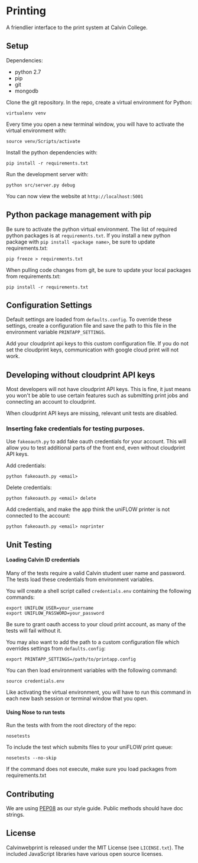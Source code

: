 # Printing

A friendlier interface to the print system at Calvin College.

## Setup

Dependencies:

* python 2.7
* pip
* git
* mongodb

Clone the git repository. In the repo, create a virtual environment for Python:

    virtualenv venv

Every time you open a new terminal window, you will have to activate the virtual environment with:

    source venv/Scripts/activate

Install the python dependencies with:

    pip install -r requirements.txt

Run the development server with:

    python src/server.py debug

You can now view the website at `http://localhost:5001`

## Python package management with pip

Be sure to activate the python virtual environment. The list of required python packages is at `requirements.txt`. If you install a new python package with ``pip install <package name>``, be sure to update requirements.txt:

    pip freeze > requirements.txt

When pulling code changes from git, be sure to update your local packages from requirements.txt:

    pip install -r requirements.txt

## Configuration Settings

Default settings are loaded from `defaults.config`. To override these settings, create a configuration file and save the path to this file in the environment variable `PRINTAPP_SETTINGS`.

Add your cloudprint api keys to this custom configuration file. If you do not set the cloudprint keys, communication with google cloud print will not work.

## Developing without cloudprint API keys

Most developers will not have cloudprint API keys. This is fine, it just means you won't be able to use certain features such as submitting print jobs and connecting an account to cloudprint.

When cloudprint API keys are missing, relevant unit tests are disabled.

### Inserting fake credentials for testing purposes.
Use `fakeoauth.py` to add fake oauth credentials for your account. This will allow you to test additional parts of the front end, even without cloudprint API keys.

Add credentials:

    python fakeoauth.py <email>

Delete credentials:

    python fakeoauth.py <email> delete

Add credentials, and make the app think the uniFLOW printer is not connected to the account:

    python fakeoauth.py <email> noprinter

## Unit Testing

#### Loading Calvin ID credentials

Many of the tests require a valid Calvin student user name and password.
The tests load these credentials from environment variables.

You will create a shell script called `credentials.env` containing the following commands:

    export UNIFLOW_USER=your_username
    export UNIFLOW_PASSWORD=your_password

Be sure to grant oauth access to your cloud print account, as many of the tests will fail without it.

You may also want to add the path to a custom configuration file which overrides settings from `defaults.config`:

    export PRINTAPP_SETTINGS=/path/to/printapp.config

You can then load environment variables with the following command:

    source credentials.env

Like activating the virtual environment, you will have to run this command in each new bash session or terminal window that you open.

#### Using Nose to run tests
    
Run the tests with from the root directory of the repo:

    nosetests

To include the test which submits files to your uniFLOW print queue:

    nosetests --no-skip

If the command does not execute, make sure you load packages from requirements.txt

## Contributing

We are using [PEP08](http://legacy.python.org/dev/peps/pep-0008/) as our style guide. Public methods should have doc strings.

## License

Calvinwebprint is released under the MIT License (see `LICENSE.txt`). The included JavaScript libraries have various open source licenses.
